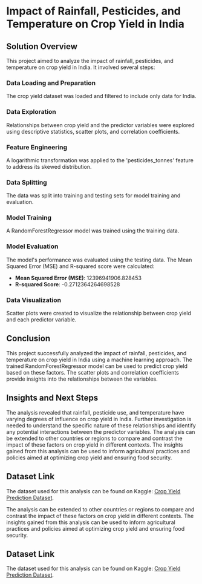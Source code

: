 # Impact of Rainfall, Pesticides, and Temperature on Crop Yield in India

## Solution Overview
This project aimed to analyze the impact of rainfall, pesticides, and temperature on crop yield in India. It involved several steps:

### Data Loading and Preparation
The crop yield dataset was loaded and filtered to include only data for India.

### Data Exploration
Relationships between crop yield and the predictor variables were explored using descriptive statistics, scatter plots, and correlation coefficients.

### Feature Engineering
A logarithmic transformation was applied to the 'pesticides_tonnes' feature to address its skewed distribution.

### Data Splitting
The data was split into training and testing sets for model training and evaluation.

### Model Training
A RandomForestRegressor model was trained using the training data.

### Model Evaluation
The model's performance was evaluated using the testing data. The Mean Squared Error (MSE) and R-squared score were calculated:
- **Mean Squared Error (MSE)**: 12396941906.828453
- **R-squared Score**: -0.2712364264698528

### Data Visualization
Scatter plots were created to visualize the relationship between crop yield and each predictor variable.

## Conclusion
This project successfully analyzed the impact of rainfall, pesticides, and temperature on crop yield in India using a machine learning approach. The trained RandomForestRegressor model can be used to predict crop yield based on these factors. The scatter plots and correlation coefficients provide insights into the relationships between the variables.

## Insights and Next Steps
The analysis revealed that rainfall, pesticide use, and temperature have varying degrees of influence on crop yield in India. Further investigation is needed to understand the specific nature of these relationships and identify any potential interactions between the predictor variables. The analysis can be extended to other countries or regions to compare and contrast the impact of these factors on crop yield in different contexts. The insights gained from this analysis can be used to inform agricultural practices and policies aimed at optimizing crop yield and ensuring food security.

## Dataset Link
The dataset used for this analysis can be found on Kaggle: [Crop Yield Prediction Dataset](https://www.kaggle.com/datasets/patelris/crop-yield-prediction-dataset).

The analysis can be extended to other countries or regions to compare and contrast the impact of these factors on crop yield in different contexts. 
The insights gained from this analysis can be used to inform agricultural practices and policies aimed at optimizing crop yield and ensuring food security.

## Dataset Link
The dataset used for this analysis can be found on Kaggle: [Crop Yield Prediction Dataset](https://www.kaggle.com/datasets/patelris/crop-yield-prediction-dataset).
